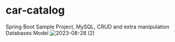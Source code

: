 # car-catalog
Spring Boot Sample Project, MySQL, CRUD and extra manipulation
Databases Model
![2023-08-28 (2)](https://github.com/rbekyarov/car-catalog/assets/29566751/cbc510c3-3ce5-470e-b41b-98b9528a73fb)
